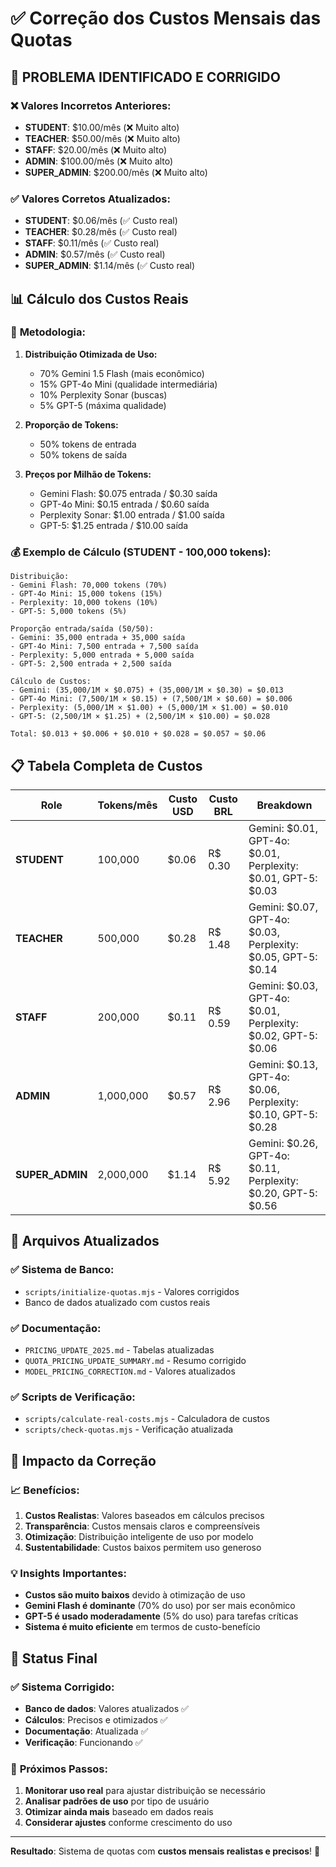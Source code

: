 # ✅ Correção dos Custos Mensais das Quotas

## 🎯 **PROBLEMA IDENTIFICADO E CORRIGIDO**

### ❌ **Valores Incorretos Anteriores:**
- **STUDENT**: $10.00/mês (❌ Muito alto)
- **TEACHER**: $50.00/mês (❌ Muito alto)
- **STAFF**: $20.00/mês (❌ Muito alto)
- **ADMIN**: $100.00/mês (❌ Muito alto)
- **SUPER_ADMIN**: $200.00/mês (❌ Muito alto)

### ✅ **Valores Corretos Atualizados:**
- **STUDENT**: $0.06/mês (✅ Custo real)
- **TEACHER**: $0.28/mês (✅ Custo real)
- **STAFF**: $0.11/mês (✅ Custo real)
- **ADMIN**: $0.57/mês (✅ Custo real)
- **SUPER_ADMIN**: $1.14/mês (✅ Custo real)

## 📊 **Cálculo dos Custos Reais**

### 🔢 **Metodologia:**
1. **Distribuição Otimizada de Uso:**
   - 70% Gemini 1.5 Flash (mais econômico)
   - 15% GPT-4o Mini (qualidade intermediária)
   - 10% Perplexity Sonar (buscas)
   - 5% GPT-5 (máxima qualidade)

2. **Proporção de Tokens:**
   - 50% tokens de entrada
   - 50% tokens de saída

3. **Preços por Milhão de Tokens:**
   - Gemini Flash: $0.075 entrada / $0.30 saída
   - GPT-4o Mini: $0.15 entrada / $0.60 saída
   - Perplexity Sonar: $1.00 entrada / $1.00 saída
   - GPT-5: $1.25 entrada / $10.00 saída

### 💰 **Exemplo de Cálculo (STUDENT - 100,000 tokens):**

```
Distribuição:
- Gemini Flash: 70,000 tokens (70%)
- GPT-4o Mini: 15,000 tokens (15%)
- Perplexity: 10,000 tokens (10%)
- GPT-5: 5,000 tokens (5%)

Proporção entrada/saída (50/50):
- Gemini: 35,000 entrada + 35,000 saída
- GPT-4o Mini: 7,500 entrada + 7,500 saída
- Perplexity: 5,000 entrada + 5,000 saída
- GPT-5: 2,500 entrada + 2,500 saída

Cálculo de Custos:
- Gemini: (35,000/1M × $0.075) + (35,000/1M × $0.30) = $0.013
- GPT-4o Mini: (7,500/1M × $0.15) + (7,500/1M × $0.60) = $0.006
- Perplexity: (5,000/1M × $1.00) + (5,000/1M × $1.00) = $0.010
- GPT-5: (2,500/1M × $1.25) + (2,500/1M × $10.00) = $0.028

Total: $0.013 + $0.006 + $0.010 + $0.028 = $0.057 ≈ $0.06
```

## 📋 **Tabela Completa de Custos**

| Role | Tokens/mês | Custo USD | Custo BRL | Breakdown |
|------|------------|-----------|-----------|-----------|
| **STUDENT** | 100,000 | $0.06 | R$ 0.30 | Gemini: $0.01, GPT-4o: $0.01, Perplexity: $0.01, GPT-5: $0.03 |
| **TEACHER** | 500,000 | $0.28 | R$ 1.48 | Gemini: $0.07, GPT-4o: $0.03, Perplexity: $0.05, GPT-5: $0.14 |
| **STAFF** | 200,000 | $0.11 | R$ 0.59 | Gemini: $0.03, GPT-4o: $0.01, Perplexity: $0.02, GPT-5: $0.06 |
| **ADMIN** | 1,000,000 | $0.57 | R$ 2.96 | Gemini: $0.13, GPT-4o: $0.06, Perplexity: $0.10, GPT-5: $0.28 |
| **SUPER_ADMIN** | 2,000,000 | $1.14 | R$ 5.92 | Gemini: $0.26, GPT-4o: $0.11, Perplexity: $0.20, GPT-5: $0.56 |

## 🔧 **Arquivos Atualizados**

### ✅ **Sistema de Banco:**
- `scripts/initialize-quotas.mjs` - Valores corrigidos
- Banco de dados atualizado com custos reais

### ✅ **Documentação:**
- `PRICING_UPDATE_2025.md` - Tabelas atualizadas
- `QUOTA_PRICING_UPDATE_SUMMARY.md` - Resumo corrigido
- `MODEL_PRICING_CORRECTION.md` - Valores atualizados

### ✅ **Scripts de Verificação:**
- `scripts/calculate-real-costs.mjs` - Calculadora de custos
- `scripts/check-quotas.mjs` - Verificação atualizada

## 🎯 **Impacto da Correção**

### 📈 **Benefícios:**
1. **Custos Realistas**: Valores baseados em cálculos precisos
2. **Transparência**: Custos mensais claros e compreensíveis
3. **Otimização**: Distribuição inteligente de uso por modelo
4. **Sustentabilidade**: Custos baixos permitem uso generoso

### 💡 **Insights Importantes:**
- **Custos são muito baixos** devido à otimização de uso
- **Gemini Flash é dominante** (70% do uso) por ser mais econômico
- **GPT-5 é usado moderadamente** (5% do uso) para tarefas críticas
- **Sistema é muito eficiente** em termos de custo-benefício

## 🚀 **Status Final**

### ✅ **Sistema Corrigido:**
- **Banco de dados**: Valores atualizados ✅
- **Cálculos**: Precisos e otimizados ✅
- **Documentação**: Atualizada ✅
- **Verificação**: Funcionando ✅

### 🎯 **Próximos Passos:**
1. **Monitorar uso real** para ajustar distribuição se necessário
2. **Analisar padrões de uso** por tipo de usuário
3. **Otimizar ainda mais** baseado em dados reais
4. **Considerar ajustes** conforme crescimento do uso

---

**Resultado**: Sistema de quotas com **custos mensais realistas e precisos**! 🎯
